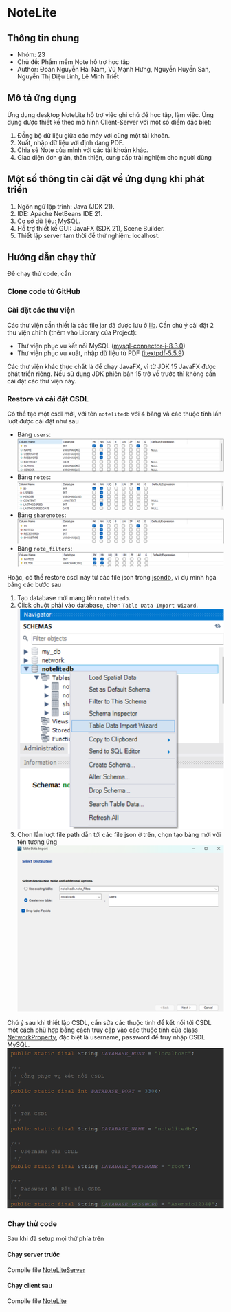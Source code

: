 # NoteLite 
## Thông tin chung
* Nhóm: 23
* Chủ đề: Phầm mềm Note hỗ trợ học tập
* Author: Đoàn Nguyễn Hải Nam, Vũ Mạnh Hưng, Nguyễn Huyền San, Nguyễn Thị Diệu Linh, Lê Minh Triết
## Mô tả ứng dụng
Ứng dụng desktop NoteLite hỗ trợ việc ghi chú để học tập, làm việc.
Ứng dụng được thiết kế theo mô hình Client-Server với một số điểm đặc biệt:
1. Đồng bộ dữ liệu giữa các máy với cùng một tài khoản.
2. Xuất, nhập dữ liệu với định dạng PDF.
3. Chia sẻ Note của mình với các tài khoản khác.
4. Giao diện đơn giản, thân thiện, cung cấp trải nghiệm cho người dùng
## Một số thông tin cài đặt về ứng dụng khi phát triển
1. Ngôn ngữ lập trình: Java (JDK 21).
2. IDE: Apache NetBeans IDE 21.
3. Cơ sở dữ liệu: MySQL.
4. Hỗ trợ thiết kế GUI: JavaFX (SDK 21), Scene Builder.
5. Thiết lập server tạm thời để thử nghiệm: localhost.
## Hướng dẫn chạy thử
Để chạy thử code, cần
### Clone code từ GitHub
### Cài đặt các thư viện
Các thư viện cần thiết là các file jar đã được lưu ở [lib](lib/). 
Cần chú ý cài đặt 2 thư viện chính (thêm vào Library của Project):

* Thư viện phục vụ kết nối MySQL ([mysql-connector-j-8.3.0](lib/mysql-connector-j-8.3.0.jar))
* Thư viện phục vụ xuất, nhập dữ liệu từ PDF ([itextpdf-5.5.9](lib/itextpdf-5.5.9.jar))

Các thư viện khác thực chất là để chạy JavaFX, vì từ JDK 15 JavaFX được phát triển riêng. Nếu sử dụng JDK phiên bản 15 trở về trước thì không cần cài đặt các thư viện này.
### Restore và cài đặt CSDL
Có thể tạo một csdl mới, với tên `notelitedb` với 4 bảng và các thuộc tính lần lượt được cài đặt như sau

* Bảng `users`: 
![users](jsondb/users_presentation.png)
* Bảng `notes`: 
![notes](jsondb/notes_presentation.png)
* Bảng `sharenotes`:
![sharenotes](jsondb/sharenotes_presentation.png)
* Bảng `note_filters`:
![note_filters](jsondb/note_filters_presentation.png)

Hoặc, có thể restore csdl này từ các file json trong [jsondb](jsondb/), ví dụ minh họa bằng các bước sau

1. Tạo database mới mang tên `notelitedb`.
2. Click chuột phải vào database, chọn `Table Data Import Wizard`.
![example](jsondb/example.png)
3. Chọn lần lượt file path dẫn tới các file json ở trên, chọn tạo bảng mới với tên tương ứng
![example](jsondb/example2.png)

Chú ý sau khi thiết lập CSDL, cần sửa các thuộc tính để kết nối tới CSDL một cách phù hợp bằng cách truy cập vào các thuộc tính của class [NetworkProperty](src/com/notelitemodel/NetworkProperty.java), đặc biệt là username, password để truy nhập CSDL MySQL.
![connection](jsondb/property_connection.png)
### Chạy thử code
Sau khi đã setup mọi thứ phía trên
#### Chạy server trước 
Compile file [NoteLiteServer](src/com/noteliteserver/NoteLiteServer.java)
#### Chạy client sau
Compile file [NoteLite](src/com/noteliteclient/NoteLite.java)